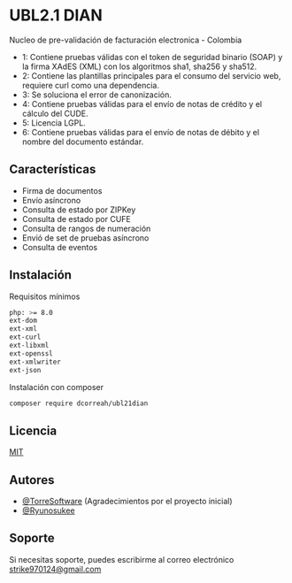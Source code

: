 
# UBL2.1 DIAN

Nucleo de pre-validación de facturación electronica - Colombia

* 1: Contiene pruebas válidas con el token de seguridad binario (SOAP) y la firma XAdES (XML) con los algoritmos sha1, sha256 y sha512.
* 2: Contiene las plantillas principales para el consumo del servicio web, requiere curl como una dependencia.
* 3: Se soluciona el error de canonización.
* 4: Contiene pruebas válidas para el envío de notas de crédito y el cálculo del CUDE.
* 5: Licencia LGPL.
* 6: Contiene pruebas válidas para el envío de notas de débito y el nombre del documento estándar.

## Características

* Firma de documentos
* Envío asíncrono
* Consulta de estado por ZIPKey
* Consulta de estado por CUFE
* Consulta de rangos de numeración
* Envió de set de pruebas asíncrono
* Consulta de eventos


## Instalación

Requisitos mínimos
```bash
php: >= 8.0
ext-dom
ext-xml
ext-curl
ext-libxml
ext-openssl
ext-xmlwriter
ext-json
```


Instalación con composer
```bash
composer require dcorreah/ubl21dian
```

## Licencia

[MIT](https://choosealicense.com/licenses/mit/)


## Autores

- [@TorreSoftware](https://github.com/TorreSoftware) (Agradecimientos por el proyecto inicial)
- [@Ryunosukee](https://github.com/Ryunosukee)

## Soporte

Si necesitas soporte, puedes escribirme al correo electrónico strike970124@gmail.com

